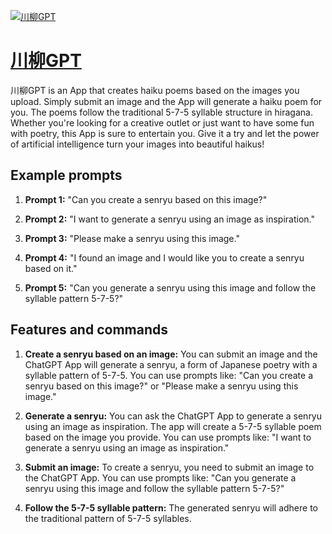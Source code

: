 [![川柳GPT](https://files.oaiusercontent.com/file-d19XsBa52P5x2PY5VJ8l5Rz5?se=2123-10-20T10%3A10%3A44Z&sp=r&sv=2021-08-06&sr=b&rscc=max-age%3D31536000%2C%20immutable&rscd=attachment%3B%20filename%3D4450788e-9789-4c57-b3de-4ab9de9ecf7c.png&sig=Kre/zdMHidgEVZIQaDC1/MPKUnrHrWJ1u4FBoanZOoc%3D)](https://chat.openai.com/g/g-jrBF8033a-chuan-liu-gpt)

# [川柳GPT](https://chat.openai.com/g/g-jrBF8033a-chuan-liu-gpt)

川柳GPT is an App that creates haiku poems based on the images you upload. Simply submit an image and the App will generate a haiku poem for you. The poems follow the traditional 5-7-5 syllable structure in hiragana. Whether you're looking for a creative outlet or just want to have some fun with poetry, this App is sure to entertain you. Give it a try and let the power of artificial intelligence turn your images into beautiful haikus!

## Example prompts

1. **Prompt 1:** "Can you create a senryu based on this image?"

2. **Prompt 2:** "I want to generate a senryu using an image as inspiration."

3. **Prompt 3:** "Please make a senryu using this image."

4. **Prompt 4:** "I found an image and I would like you to create a senryu based on it."

5. **Prompt 5:** "Can you generate a senryu using this image and follow the syllable pattern 5-7-5?"

## Features and commands

1. **Create a senryu based on an image:** You can submit an image and the ChatGPT App will generate a senryu, a form of Japanese poetry with a syllable pattern of 5-7-5. You can use prompts like: "Can you create a senryu based on this image?" or "Please make a senryu using this image."

2. **Generate a senryu:** You can ask the ChatGPT App to generate a senryu using an image as inspiration. The app will create a 5-7-5 syllable poem based on the image you provide. You can use prompts like: "I want to generate a senryu using an image as inspiration."

3. **Submit an image:** To create a senryu, you need to submit an image to the ChatGPT App. You can use prompts like: "Can you generate a senryu using this image and follow the syllable pattern 5-7-5?"

4. **Follow the 5-7-5 syllable pattern:** The generated senryu will adhere to the traditional pattern of 5-7-5 syllables.